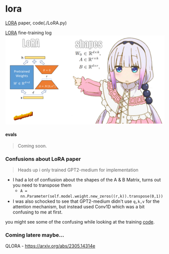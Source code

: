 # lora  

[LORA](https://arxiv.org/abs/2106.09685) paper, code(./LoRA.py)

[LORA](https://wandb.ai/afterhoursbilly/lora/runs/) fine-training log
![alt_text](images/for_distinguished_gangster.png)

#### evals 
>Coming soon.

### Confusions about LoRA paper
> Heads up i only trained GPT2-medium for implementation

- I had a lot of confiusion about the shapes of the A & B Matrix, turns out you need to transpose them  
  - `A = nn.Parameter(self.model.weight.new_zeros((r,k)).transpose(0,1))`
- I was also schocked to see that GPT2-medium didn't use `q,k,v` for the attention mechanism, but instead used Conv1D which was a bit confusing to me at first.

you might see some of the confusing while looking at the training [code](./lora-training.py).



### Coming latere maybe...
QLORA - https://arxiv.org/abs/2305.14314e
